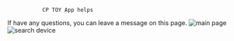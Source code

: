                CP TOY App helps
If have any questions, you can leave a message on this page.
![main page](https://github.com/maxyqy/cptoy/blob/main/cptoy1.jpg)
![search device](https://github.com/maxyqy/cptoy/blob/main/cptoy2.jpg)
